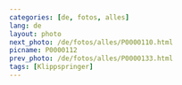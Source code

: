 ```yaml
---
categories: [de, fotos, alles]
lang: de
layout: photo
next_photo: /de/fotos/alles/P0000110.html
picname: P0000112
prev_photo: /de/fotos/alles/P0000133.html
tags: [Klippspringer]
---
```

